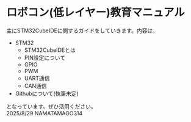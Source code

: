 ﻿# ロボコン(低レイヤー)教育マニュアル
 主にSTM32CubeIDEに関するガイドをしていきます。内容は、  
 - STM32
   - STM32CubeIDEとは
   - PIN設定について
   - GPIO
   - PWM
   - UART通信
   - CAN通信
 - Githubについて(執筆未定)

となっています。ぜひ活用ください。  
2025/8/29 NAMATAMAGO314





